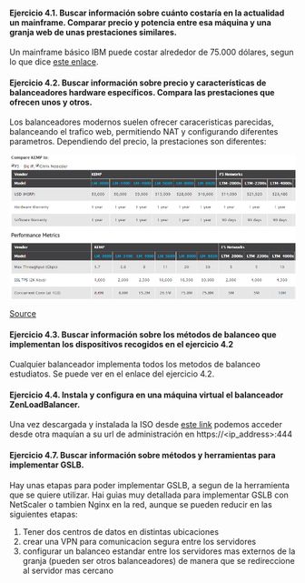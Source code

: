 #### Ejercicio 4.1. Buscar información sobre cuánto costaría en la actualidad un mainframe. Comparar precio y potencia entre esa máquina y una granja web de unas prestaciones similares.

Un mainframe básico IBM puede costar alrededor de 75.000 dólares, segun lo que dice [este enlace](http://www.v3.co.uk/v3-uk/analysis/2390692/ibm-s-z13-shows-the-mainframe-still-has-its-place-for-now).

#### Ejercicio 4.2. Buscar información sobre precio y características de balanceadores hardware específicos. Compara las prestaciones que ofrecen unos y otros.

Los balanceadores modernos suelen ofrecer caraceristicas parecidas, balanceando el trafico web, permitiendo NAT y configurando diferentes parametros. Dependiendo del precio, la prestaciones son diferentes:

![hwloadbalancer](./images/HWLoadbalancer.png)

[Source](https://kemptechnologies.com/compare-kemp-f5-big-ip-citrix-netscaler-hardware-load-balancers/)

#### Ejercicio 4.3. Buscar información sobre los métodos de balanceo que implementan los dispositivos recogidos en el ejercicio 4.2

Cualquier balanceador implementa todos los metodos de balanceo estudiatos. Se puede ver en el enlace del ejercicio 4.2.

#### Ejercicio 4.4. Instala y configura en una máquina virtual el balanceador ZenLoadBalancer.

Una vez descargada y instalada la ISO desde [este link](https://sourceforge.net/projects/zenloadbalancer/files/latest/download) podemos acceder desde otra maquían a su url de administración en https://<ip_address>:444

#### Ejercicio 4.7. Buscar información sobre métodos y herramientas para implementar GSLB.

Hay unas etapas para poder implementar GSLB, a segun de la herramienta que se quiere utilizar. Hai guìas muy detallada para implementar GSLB con NetScaler o tambien Nginx en la red, aunque se pueden reducir en las siguientes etapas: 

1. Tener dos centros de datos en distintas ubicaciones
2. crear una VPN para comunicacion segura entre los servidores
3. configurar un balanceo estandar entre los servidores mas externos de la granja (pueden ser otros balanceadores) de manera que se redireccione al servidor mas cercano